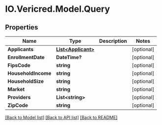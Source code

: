 # IO.Vericred.Model.Query
## Properties

Name | Type | Description | Notes
------------ | ------------- | ------------- | -------------
**Applicants** | [**List&lt;Applicant&gt;**](Applicant.md) |  | [optional] 
**EnrollmentDate** | **DateTime?** |  | [optional] 
**FipsCode** | **string** |  | [optional] 
**HouseholdIncome** | **string** |  | [optional] 
**HouseholdSize** | **string** |  | [optional] 
**Market** | **string** |  | [optional] 
**Providers** | **List&lt;string&gt;** |  | [optional] 
**ZipCode** | **string** |  | [optional] 

[[Back to Model list]](../README.md#documentation-for-models) [[Back to API list]](../README.md#documentation-for-api-endpoints) [[Back to README]](../README.md)

